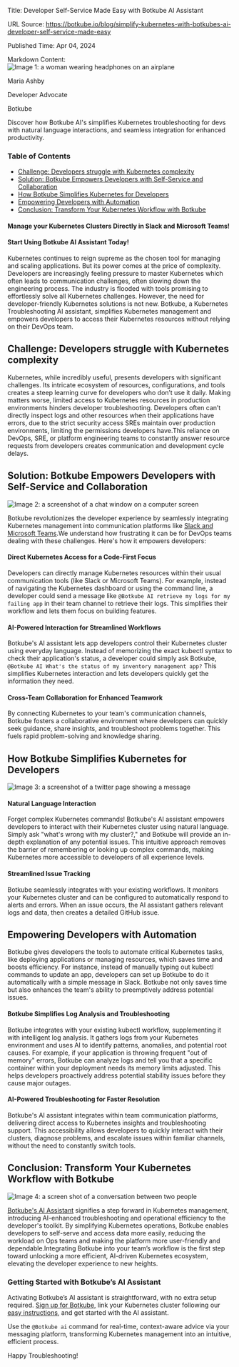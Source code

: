 Title: Developer Self-Service Made Easy with Botkube AI Assistant

URL Source: https://botkube.io/blog/simplify-kubernetes-with-botkubes-ai-developer-self-service-made-easy

Published Time: Apr 04, 2024

Markdown Content:
![Image 1: a woman wearing headphones on an airplane](https://assets-global.website-files.com/634fabb21508d6c9db9bc46f/6408ed63e5b48fed17e54625_SE6Pjp9PW9TaOwePHJXRaxaLQgYdT2HX_5PYASmvIx8.jpeg)

Maria Ashby

Developer Advocate

Botkube

Discover how Botkube AI's simplifies Kubernetes troubleshooting for devs with natural language interactions, and seamless integration for enhanced productivity.

### Table of Contents

*   [Challenge: Developers struggle with Kubernetes complexity](#challenge-developers-struggle-with-kubernetes-complexity)
*   [‍Solution: Botkube Empowers Developers with Self-Service and Collaboration](#-solution-botkube-empowers-developers-with-self-service-and-collaboration)
*   [How Botkube Simplifies Kubernetes for Developers](#how-botkube-simplifies-kubernetes-for-developers)
*   [Empowering Developers with Automation](#empowering-developers-with-automation)
*   [Conclusion: Transform Your Kubernetes Workflow with Botkube](#conclusion-transform-your-kubernetes-workflow-with-botkube)

#### Manage your Kubernetes Clusters Directly in Slack and Microsoft Teams!

#### Start Using Botkube AI Assistant Today!

Kubernetes continues to reign supreme as the chosen tool for managing and scaling applications. But its power comes at the price of complexity. Developers are increasingly feeling pressure to master Kubernetes which often leads to communication challenges, often slowing down the engineering process. The industry is flooded with tools promising to effortlessly solve all Kubernetes challenges. However, the need for developer-friendly Kubernetes solutions is not new. Botkube, a Kubernetes Troubleshooting AI assistant, simplifies Kubernetes management and empowers developers to access their Kubernetes resources without relying on their DevOps team.

Challenge: Developers struggle with Kubernetes complexity
---------------------------------------------------------

Kubernetes, while incredibly useful, presents developers with significant challenges. Its intricate ecosystem of resources, configurations, and tools creates a steep learning curve for developers who don’t use it daily. Making matters worse, limited access to Kubernetes resources in production environments hinders developer troubleshooting. Developers often can’t directly inspect logs and other resources when their applications have errors, due to the strict security access SREs maintain over production environments, limiting the permissions developers have.This reliance on DevOps, SRE, or platform engineering teams to constantly answer resource requests from developers creates communication and development cycle delays.

‍**Solution: Botkube Empowers Developers with Self-Service and Collaboration**
------------------------------------------------------------------------------

![Image 2: a screenshot of a chat window on a computer screen](https://assets-global.website-files.com/634fabb21508d6c9db9bc46f/65ee1a5d521144e87f59161e_Botkube%20AI%20Assistant%20-failing%20GIF.gif)

Botkube revolutionizes the developer experience by seamlessly integrating Kubernetes management into communication platforms like [Slack and Microsoft Teams](https://botkube.io/integrations).We understand how frustrating it can be for DevOps teams dealing with these challenges. Here's how it empowers developers:

#### Direct Kubernetes Access for a Code-First Focus

Developers can directly manage Kubernetes resources within their usual communication tools (like Slack or Microsoft Teams). For example, instead of navigating the Kubernetes dashboard or using the command line, a developer could send a message like `@Botkube AI retrieve my logs for my failing app` in their team channel to retrieve their logs. This simplifies their workflow and lets them focus on building features.

#### AI-Powered Interaction for Streamlined Workflows

Botkube's AI assistant lets app developers control their Kubernetes cluster using everyday language. Instead of memorizing the exact kubectl syntax to check their application's status, a developer could simply ask Botkube, `@Botkube AI What's the status of my inventory management app?` This simplifies Kubernetes interaction and lets developers quickly get the information they need.

#### Cross-Team Collaboration for Enhanced Teamwork

By connecting Kubernetes to your team's communication channels, Botkube fosters a collaborative environment where developers can quickly seek guidance, share insights, and troubleshoot problems together. This fuels rapid problem-solving and knowledge sharing.

**How Botkube Simplifies Kubernetes for Developers**
----------------------------------------------------

![Image 3: a screenshot of a twitter page showing a message](https://assets-global.website-files.com/634fabb21508d6c9db9bc46f/65e8a0387271b3eec14634d8_Co_cwk72Ki64q1a3A6OAcxn0qQvCjlhWWlTtBLPzMwhPjvVn6oHn-e2_L4twExmcpGAuis9bZKJXC2JRzuOzxMXg5MsbAugaCwe1xt5GUqWsnbug3CQkm7uGo7GX2g4dgTc-TCK1oScC7aUd82RMlG4.png)

#### Natural Language Interaction

Forget complex Kubernetes commands! Botkube's AI assistant empowers developers to interact with their Kubernetes cluster using natural language. Simply ask "what's wrong with my cluster?," and Botkube will provide an in-depth explanation of any potential issues. This intuitive approach removes the barrier of remembering or looking up complex commands, making Kubernetes more accessible to developers of all experience levels.

#### Streamlined Issue Tracking

Botkube seamlessly integrates with your existing workflows. It monitors your Kubernetes cluster and can be configured to automatically respond to alerts and errors. When an issue occurs, the AI assistant gathers relevant logs and data, then creates a detailed GitHub issue.

Empowering Developers with Automation
-------------------------------------

Botkube gives developers the tools to automate critical Kubernetes tasks, like deploying applications or managing resources, which saves time and boosts efficiency. For instance, instead of manually typing out kubectl commands to update an app, developers can set up Botkube to do it automatically with a simple message in Slack. Botkube not only saves time but also enhances the team's ability to preemptively address potential issues.

#### Botkube Simplifies Log Analysis and Troubleshooting

Botkube integrates with your existing kubectl workflow, supplementing it with intelligent log analysis. It gathers logs from your Kubernetes environment and uses AI to identify patterns, anomalies, and potential root causes. For example, if your application is throwing frequent "out of memory" errors, Botkube can analyze logs and tell you that a specific container within your deployment needs its memory limits adjusted. This helps developers proactively address potential stability issues before they cause major outages.

#### AI-Powered Troubleshooting for Faster Resolution

Botkube's AI assistant integrates within team communication platforms, delivering direct access to Kubernetes insights and troubleshooting support. This accessibility allows developers to quickly interact with their clusters, diagnose problems, and escalate issues within familiar channels, without the need to constantly switch tools.

**Conclusion: Transform Your Kubernetes Workflow with Botkube**
---------------------------------------------------------------

![Image 4: a screen shot of a conversation between two people](https://assets-global.website-files.com/634fabb21508d6c9db9bc46f/64b96a341b5ccb59ffb87637_act-on-events.gif)

[Botkube's AI Assistant](https://botkube.io/blog/explore-the-new-era-of-aiops-with-botkubes-ai-assistant) signifies a step forward in Kubernetes management, introducing AI-enhanced troubleshooting and operational efficiency to the developer's toolkit. By simplifying Kubernetes operations, Botkube enables developers to self-serve and access data more easily, reducing the workload on Ops teams and making the platform more user-friendly and dependable.Integrating Botkube into your team’s workflow is the first step toward unlocking a more efficient, AI-driven Kubernetes ecosystem, elevating the developer experience to new heights.

### **Getting Started with Botkube’s AI Assistant**

Activating Botkube’s AI assistant is straightforward, with no extra setup required. [Sign up for Botkube,](http://app.botkube.io/) link your Kubernetes cluster following our [easy instructions](https://botkube.io/blog/get-botkube-running-in-under-3-minutes-the-new-slack-app), and get started with the AI assistant.

Use the `@Botkube ai` command for real-time, context-aware advice via your messaging platform, transforming Kubernetes management into an intuitive, efficient process.

Happy Troubleshooting!
